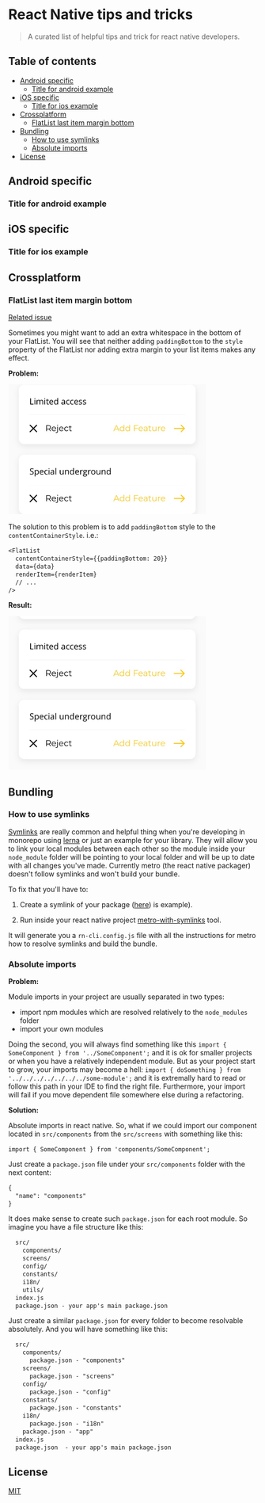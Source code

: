 # React Native tips and tricks <!-- omit in toc -->

> A curated list of helpful tips and trick for react native developers.

## Table of contents <!-- omit in toc -->

- [Android specific](#android-specific)
  - [Title for android example](#title-for-android-example)
- [iOS specific](#ios-specific)
  - [Title for ios example](#title-for-ios-example)
- [Crossplatform](#crossplatform)
  - [FlatList last item margin bottom](#flatlist-last-item-margin-bottom)
- [Bundling](#bundling)
  - [How to use symlinks](#how-to-use-symlinks)
  - [Absolute imports](#absolute-imports)
- [License](#license)

## Android specific

### Title for android example

## iOS specific

### Title for ios example

## Crossplatform

### FlatList last item margin bottom

[Related issue](https://github.com/facebook/react-native/issues/15707)

Sometimes you might want to add an extra whitespace in the bottom of your FlatList. You will see that neither adding `paddingBottom` to the `style` property of the FlatList nor adding extra margin to your list items makes any effect.

__Problem:__

<img src="/images/flatlist-last-item-margin-bottom-problem.jpg" alt="Problem Screenshot" width="400">


The solution to this problem is to add `paddingBottom` style to the `contentContainerStyle`. i.e.:

```
<FlatList
  contentContainerStyle={{paddingBottom: 20}}
  data={data}
  renderItem={renderItem}
  // ...
/>
```

__Result:__

<img src="/images/flatlist-last-item-margin-bottom-result.jpg" alt="Result Screenshot" width="400">

## Bundling

### How to use symlinks

[Symlinks](https://docs.npmjs.com/cli/link.html) are really common and helpful thing when you're developing in monorepo using [lerna](https://github.com/lerna/lerna) or just an example for your library. They will allow you to link your local modules between each other so the module inside your `node_module` folder will be pointing to your local folder and will be up to date with all changes you've made.
Currently metro (the react native packager) doesn't follow symlinks and won't build your bundle.

To fix that you'll have to:

1. Create a symlink of your package ([here](https://medium.com/dailyjs/how-to-use-npm-link-7375b6219557)) is example).

2. Run inside your react native project [metro-with-symlinks](https://www.npmjs.com/package/metro-with-symlinks) tool.

It will generate you a `rn-cli.config.js` file with all the instructions for metro how to resolve symlinks and build the bundle.

### Absolute imports

__Problem:__

Module imports in your project are usually separated in two types:

* import npm modules which are resolved relatively to the `node_modules` folder
* import your own modules

Doing the second, you will always find something like this `import { SomeComponent } from '../SomeComponent';` and it is ok for smaller projects or when you have a relatively independent module. But as your project start to grow, your imports may become a hell: `import { doSomething } from '../../../../../../../some-module';` and it is extremally hard to read or follow this path in your IDE to find the right file. Furthermore, your import will fail if you move dependent file somewhere else during a refactoring.

__Solution:__

Absolute imports in react native.
So, what if we could import our component located in `src/components` from the `src/screens` with something like this:

```
import { SomeComponent } from 'components/SomeComponent';
```

Just create a `package.json` file under your `src/components` folder with the next content:

```
{
  "name": "components"
}
```

It does make sense to create such `package.json` for each root module. So imagine you have a file structure like this:

```
  src/
    components/
    screens/
    config/
    constants/
    i18n/
    utils/
  index.js
  package.json - your app's main package.json
```

Just create a similar `package.json` for every folder to become resolvable absolutely. And you will have something like this:

```
  src/
    components/
      package.json - "components"
    screens/
      package.json - "screens"
    config/
      package.json - "config"
    constants/
      package.json - "constants"
    i18n/
      package.json - "i18n"
    package.json - "app"
  index.js
  package.json  - your app's main package.json
```


## License

[MIT](LICENSE)
